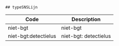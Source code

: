 	## typeSNSLijn			
				
|	Code	|	Description	|
|	---	|	---	|
|	niet-bgt	|	niet-bgt	|
|	niet-bgt:detectielus	|	niet-bgt: detectielus	|
